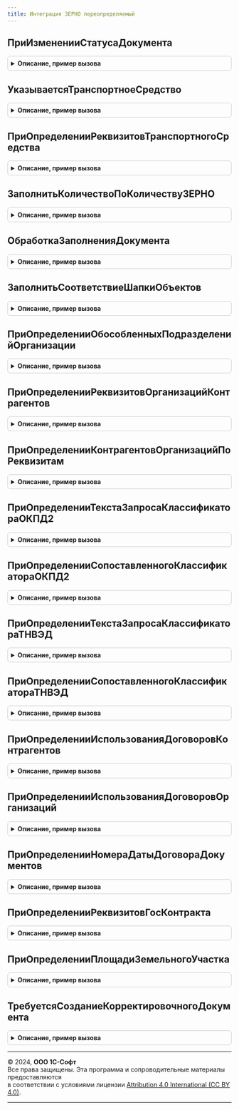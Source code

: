 ```yaml
---
title: Интеграция ЗЕРНО переопределяемый
---
```



## ПриИзмененииСтатусаДокумента
<details style="margin: 1em 0; padding: 0.5em; border: 1px solid #ccc; border-radius: 6px;">

<summary style="font-weight: bold; cursor: pointer;">Описание, пример вызова</summary>

```bsl

//Дополнительные действия прикладной конфигурации при изменении статуса документа ЗЕРНО.
//
//Параметры:
//   ДокументСсылка   - ДокументСсылка     - ссылка на документ с изменением статуса.
//   ПредыдущийСтатус - ПеречислениеСсылка - предыдущий статус обработки.
//   НовыйСтатус      - ПеречислениеСсылка - новый статус обработки.
//   ПараметрыОбновленияСтатуса - Структура, Неопределено - (См. ИнтеграцияЗЕРНОСлужебныйКлиентСервер.ПараметрыОбновленияСтатуса).
//
Процедура ПриИзмененииСтатусаДокумента(ДокументСсылка, ПредыдущийСтатус, НовыйСтатус, ПараметрыОбновленияСтатуса = Неопределено) Экспорт
```

Пример вызова
```bsl
ИнтеграцияЗЕРНОПереопределяемый.ПриИзмененииСтатусаДокумента(ДокументСсылка, ПредыдущийСтатус, НовыйСтатус, ПараметрыОбновленияСтатуса);
```
</details>

## УказываетсяТранспортноеСредство
<details style="margin: 1em 0; padding: 0.5em; border: 1px solid #ccc; border-radius: 6px;">

<summary style="font-weight: bold; cursor: pointer;">Описание, пример вызова</summary>

```bsl

// Процедура определяет использование транспортных средств
//
// Параметры:
//  Указывается - Булево - Признак использования транспортных средств.
Процедура УказываетсяТранспортноеСредство(Указывается) Экспорт
```

Пример вызова
```bsl
ИнтеграцияЗЕРНОПереопределяемый.УказываетсяТранспортноеСредство(Указывается) 
```
</details>

## ПриОпределенииРеквизитовТранспортногоСредства
<details style="margin: 1em 0; padding: 0.5em; border: 1px solid #ccc; border-radius: 6px;">

<summary style="font-weight: bold; cursor: pointer;">Описание, пример вызова</summary>

```bsl

// Заполняет данные транспортного средства
//
// Параметры:
//  Реквизиты - Структура из КлючИЗначение - возможные реквизиты транспортного средства:
//  Ключи: НомерТранспортногоСредства, НомерАвтомобильногоКонтейнера
//  ТранспортноеСредство - ОпределяемыйТип.ТранспортныеСредстваИС - транспортное средство
Процедура ПриОпределенииРеквизитовТранспортногоСредства(Реквизиты, ТранспортноеСредство) Экспорт
```

Пример вызова
```bsl
ИнтеграцияЗЕРНОПереопределяемый.ПриОпределенииРеквизитовТранспортногоСредства(Реквизиты, ТранспортноеСредство) 
```
</details>

## ЗаполнитьКоличествоПоКоличествуЗЕРНО
<details style="margin: 1em 0; padding: 0.5em; border: 1px solid #ccc; border-radius: 6px;">

<summary style="font-weight: bold; cursor: pointer;">Описание, пример вызова</summary>

```bsl

// Заполняет количество номенклатуры по количеству ЗЕРНО:
//   * Имя колонки с количеством ЗЕРНО откуда идет пересчет: <Количество[суффикс]ЗЕРНО>,
//   * Имя колонки с прикладным количеством: <Количество[суффикс]>.
//
// Параметры:
//  ОбъектыПересчета - ДанныеФормыЭлементКоллекции, Массив Из СтрокаТабличнойЧасти - объекты для пересчета.
//  Суффикс - Строка - Окончание наименования колонки, содержащей количество.
Процедура ЗаполнитьКоличествоПоКоличествуЗЕРНО(ОбъектыПересчета, Суффикс = "") Экспорт
```

Пример вызова
```bsl
ИнтеграцияЗЕРНОПереопределяемый.ЗаполнитьКоличествоПоКоличествуЗЕРНО(ОбъектыПересчета, Суффикс);
```
</details>

## ОбработкаЗаполненияДокумента
<details style="margin: 1em 0; padding: 0.5em; border: 1px solid #ccc; border-radius: 6px;">

<summary style="font-weight: bold; cursor: pointer;">Описание, пример вызова</summary>

```bsl

//Вызывается при вводе документа на основании, при выполнении метода Заполнить или при интерактивном вводе нового.
//
//Параметры:
//   ДокументОбъект - ДокументОбъект - заполняемый документ,
//   ДанныеЗаполнения - Произвольный - значение, которое используется как основание для заполнения,
//   ТекстЗаполнения - Строка, Неопределено - текст, используемый для заполнения документа,
//   СтандартнаяОбработка - Булево - признак выполнения стандартной (системной) обработки события.
//
Процедура ОбработкаЗаполненияДокумента(ДокументОбъект, ДанныеЗаполнения, ТекстЗаполнения, СтандартнаяОбработка) Экспорт
```

Пример вызова
```bsl
ИнтеграцияЗЕРНОПереопределяемый.ОбработкаЗаполненияДокумента(ДокументОбъект, ДанныеЗаполнения, ТекстЗаполнения, СтандартнаяОбработка) 
```
</details>

## ЗаполнитьСоответствиеШапкиОбъектов
<details style="margin: 1em 0; padding: 0.5em; border: 1px solid #ccc; border-radius: 6px;">

<summary style="font-weight: bold; cursor: pointer;">Описание, пример вызова</summary>

```bsl

// В процедуре необходимо реализовать запись сопоставления ключей адресов и ключей реквизитов организаций ЗЕРНО
//   с прикладными справочниками конфигурации
//
// Параметры:
//  ДокументОснование - ДокументСсылка, ДокументОбъект - прикладной документ конфигурации,
//  ДокументОбъект    - ДокументСсылка, ДокументОбъект - связанный с ним документ библиотеки.
//
Процедура ЗаполнитьСоответствиеШапкиОбъектов(ДокументОснование, ДокументОбъект) Экспорт
```

Пример вызова
```bsl
ИнтеграцияЗЕРНОПереопределяемый.ЗаполнитьСоответствиеШапкиОбъектов(ДокументОснование, ДокументОбъект) 
```
</details>

## ПриОпределенииОбособленныхПодразделенийОрганизации
<details style="margin: 1em 0; padding: 0.5em; border: 1px solid #ccc; border-radius: 6px;">

<summary style="font-weight: bold; cursor: pointer;">Описание, пример вызова</summary>

```bsl

// В процедуре реализуется заполнение обособленных подразделений для коллекции организаций. В переданной таблице
// необходимо заполнить колонки ОрганизацияКонтрагент, Подразделение.
//
// Параметры:
//  КоллекцияОрганизаций - ТаблицаЗначений - массив ссылок, по которым нужно получить реквизиты
//  ТаблицаПодразделенйОрганизации - см. ИнтеграцияЗЕРНО.НоваяТаблицаОрганизацияКонтрагентПодразделение
Процедура ПриОпределенииОбособленныхПодразделенийОрганизации(КоллекцияОрганизаций, ТаблицаПодразделенйОрганизации) Экспорт
```

Пример вызова
```bsl
ИнтеграцияЗЕРНОПереопределяемый.ПриОпределенииОбособленныхПодразделенийОрганизации(КоллекцияОрганизаций, ТаблицаПодразделенйОрганизации) 
```
</details>

## ПриОпределенииРеквизитовОрганизацийКонтрагентов
<details style="margin: 1em 0; padding: 0.5em; border: 1px solid #ccc; border-radius: 6px;">

<summary style="font-weight: bold; cursor: pointer;">Описание, пример вызова</summary>

```bsl

// В процедуре требуется дополнить в переданной таблице по Организации/контрагенту и подразделению
// данные ИНН/КПП/ОГРН/Наименование/ТипОрганизации/КодАльфа3/ЮридическийАдрес/Фамилия/Имя/Отчество из информационной базы.
// КоллекцияОрганизацийПодразделений индексирован по "ОрганизацияКонтрагент, Подразделение".
//
// Параметры:
//  КоллекцияОрганизацийПодразделений - см. ИнтеграцияЗЕРНО.НоваяТаблицаОрганизацияКонтрагентПодразделение
Процедура ПриОпределенииРеквизитовОрганизацийКонтрагентов(КоллекцияОрганизацийПодразделений) Экспорт
```

Пример вызова
```bsl
ИнтеграцияЗЕРНОПереопределяемый.ПриОпределенииРеквизитовОрганизацийКонтрагентов(КоллекцияОрганизацийПодразделений) 
```
</details>

## ПриОпределенииКонтрагентовОрганизацийПоРеквизитам
<details style="margin: 1em 0; padding: 0.5em; border: 1px solid #ccc; border-radius: 6px;">

<summary style="font-weight: bold; cursor: pointer;">Описание, пример вызова</summary>

```bsl

// Определение ссылок на организации и контрагенты по реквизитам. Переданной таблице реквизитов необходимо заполнить
// колонки:
//  - Организация - Ссылка на организацию, найденную по переданным реквизитам
//  - Контрагент  - Ссылка на контрагент, найденного по переданным реквизитам,
//  - Подразделение - Ссылка на обособленное подразделение, найденного по переданным реквизитам.
// Параметры:
//  ТаблицаРеквизитов - см. Справочники.КлючиРеквизитовОрганизацийЗЕРНО.НоваяТаблицаРеквизитовКлючейРеквизитовОрганизаций
Процедура ПриОпределенииКонтрагентовОрганизацийПоРеквизитам(ТаблицаРеквизитов) Экспорт
```

Пример вызова
```bsl
ИнтеграцияЗЕРНОПереопределяемый.ПриОпределенииКонтрагентовОрганизацийПоРеквизитам(ТаблицаРеквизитов) 
```
</details>

## ПриОпределенииТекстаЗапросаКлассификатораОКПД2
<details style="margin: 1em 0; padding: 0.5em; border: 1px solid #ccc; border-radius: 6px;">

<summary style="font-weight: bold; cursor: pointer;">Описание, пример вызова</summary>

```bsl

// В данной процедуре требуется переопределить текст запроса, помещающий выборку из прикладного классификатора ОКПД2
// во временную таблицу ВременнаяТаблица.
//   Требования к тексту запроса:
//     Если классификатор ОКПД2 не используется, переопределение также не заполнять.
//     Результат запроса обязательно должен содержать следующие поля:
//   Колонки временной таблицы "ДанныеШтрихкодовУпаковок":
//     Ссылка             - ОпределяемыйТип.ОКПД2ИС - ссылка на элемент классификатора ОКПД2.
//     Код                - Строка - код.
//     НаименованиеПолное - Строка - наименование.
// Параметры:
//  ТекстЗапроса - Строка - Переопределяемый текст запроса.
Процедура ПриОпределенииТекстаЗапросаКлассификатораОКПД2(ТекстЗапроса) Экспорт
```

Пример вызова
```bsl
ИнтеграцияЗЕРНОПереопределяемый.ПриОпределенииТекстаЗапросаКлассификатораОКПД2(ТекстЗапроса) 
```
</details>

## ПриОпределенииСопоставленногоКлассификатораОКПД2
<details style="margin: 1em 0; padding: 0.5em; border: 1px solid #ccc; border-radius: 6px;">

<summary style="font-weight: bold; cursor: pointer;">Описание, пример вызова</summary>

```bsl

// Предназначена для поиска по коду элемента в Классификаторе ОКПД2.
// Если элемент не найден, то, при использовании классификатора, создать элемент справочника в соответствии с классификатором ОКПД2.
//
// Параметры:
//  ОКПД2 - Строка - Строка с кодом классификатора ОКПД2.
//  ЭлементСправочника - Произвольный - Переопределяемый параметр, ссылка на элемент классификатора.
Процедура ПриОпределенииСопоставленногоКлассификатораОКПД2(ОКПД2, ЭлементСправочника) Экспорт
```

Пример вызова
```bsl
ИнтеграцияЗЕРНОПереопределяемый.ПриОпределенииСопоставленногоКлассификатораОКПД2(ОКПД2, ЭлементСправочника) 
```
</details>

## ПриОпределенииТекстаЗапросаКлассификатораТНВЭД
<details style="margin: 1em 0; padding: 0.5em; border: 1px solid #ccc; border-radius: 6px;">

<summary style="font-weight: bold; cursor: pointer;">Описание, пример вызова</summary>

```bsl

// В данной процедуре требуется переопределить текст запроса, помещающий выборку из прикладного классификатора ТН ВЭД
// во временную таблицу ВременнаяТаблица.
//   Требования к тексту запроса:
//     Если классификатор ТН ВЭД не используется, переопределение также не заполнять.
//     Результат запроса обязательно должен содержать следующие поля:
//   Колонки временной таблицы "ДанныеШтрихкодовУпаковок":
//     Ссылка             - Произвольный - ссылка на элемент классификатора ТН ВЭД.
//     Код                - Строка - код.
//     НаименованиеПолное - Строка - наименование.
// Параметры:
//  ТекстЗапроса - Строка - Переопределяемый текст запроса.
Процедура ПриОпределенииТекстаЗапросаКлассификатораТНВЭД(ТекстЗапроса) Экспорт
```

Пример вызова
```bsl
ИнтеграцияЗЕРНОПереопределяемый.ПриОпределенииТекстаЗапросаКлассификатораТНВЭД(ТекстЗапроса) 
```
</details>

## ПриОпределенииСопоставленногоКлассификатораТНВЭД
<details style="margin: 1em 0; padding: 0.5em; border: 1px solid #ccc; border-radius: 6px;">

<summary style="font-weight: bold; cursor: pointer;">Описание, пример вызова</summary>

```bsl

// Предназначена для поиска по коду элемента в Классификаторе ТН ВЭД.
// Если элемент не найден, то, при использовании классификатора, создать элемент справочника в соответствии с классификатором ТН ВЭД ЕАЭС.
//
// Параметры:
//  ТНВЭД - Строка - Строка с кодом классификатора ТН ВЭД.
//  Наименование - Строка - наименование элемента классификатора ТН ВЭД.
//  ЭлементСправочника - Произвольный - Переопределяемый параметр, ссылка на элемент классификатора.
Процедура ПриОпределенииСопоставленногоКлассификатораТНВЭД(ТНВЭД, Наименование, ЭлементСправочника) Экспорт
```

Пример вызова
```bsl
ИнтеграцияЗЕРНОПереопределяемый.ПриОпределенииСопоставленногоКлассификатораТНВЭД(ТНВЭД, Наименование, ЭлементСправочника) 
```
</details>

## ПриОпределенииИспользованияДоговоровКонтрагентов
<details style="margin: 1em 0; padding: 0.5em; border: 1px solid #ccc; border-radius: 6px;">

<summary style="font-weight: bold; cursor: pointer;">Описание, пример вызова</summary>

```bsl

// Процедура заполняет признак использования договоров контрагентов.
//
// Параметры:
//  Используется - Булево - Признак использования договоров контрагентов.
Процедура ПриОпределенииИспользованияДоговоровКонтрагентов(Используется) Экспорт
```

Пример вызова
```bsl
ИнтеграцияЗЕРНОПереопределяемый.ПриОпределенииИспользованияДоговоровКонтрагентов(Используется) 
```
</details>

## ПриОпределенииИспользованияДоговоровОрганизаций
<details style="margin: 1em 0; padding: 0.5em; border: 1px solid #ccc; border-radius: 6px;">

<summary style="font-weight: bold; cursor: pointer;">Описание, пример вызова</summary>

```bsl

// Процедура заполняет признак использования договоров между организациями.
//
// Параметры:
//  Используется - Булево - Признак использования договоров между организациями.
Процедура ПриОпределенииИспользованияДоговоровОрганизаций(Используется) Экспорт
```

Пример вызова
```bsl
ИнтеграцияЗЕРНОПереопределяемый.ПриОпределенииИспользованияДоговоровОрганизаций(Используется) 
```
</details>

## ПриОпределенииНомераДатыДоговораДокументов
<details style="margin: 1em 0; padding: 0.5em; border: 1px solid #ccc; border-radius: 6px;">

<summary style="font-weight: bold; cursor: pointer;">Описание, пример вызова</summary>

```bsl

// Заполняет соответствие договору дату и номер договора.
//
// Параметры:
//  МассивСсылок - Массив Из ОпределяемыйТип.ДоговорКонтрагентаИС - массив ссылок договоры.
//
//  ВозвращаемоеСоответствие - Соответствие из ОпределяемыйТип.ДоговорКонтрагентаИС:
//                             * Ключ - ОпределяемыйТип.ДоговорКонтрагентаИС - ссылка на выгружаемый учетный документ.
//                             * Значение - Структура:
//                               ** НомерДоговора - Строка.
//                               ** ДатаДоговора - Дата.
//
Процедура ПриОпределенииНомераДатыДоговораДокументов(МассивСсылок, ВозвращаемоеСоответствие) Экспорт
```

Пример вызова
```bsl
ИнтеграцияЗЕРНОПереопределяемый.ПриОпределенииНомераДатыДоговораДокументов(МассивСсылок, ВозвращаемоеСоответствие) 
```
</details>

## ПриОпределенииРеквизитовГосКонтракта
<details style="margin: 1em 0; padding: 0.5em; border: 1px solid #ccc; border-radius: 6px;">

<summary style="font-weight: bold; cursor: pointer;">Описание, пример вызова</summary>

```bsl

// Заполняет соответствие госконтракту  дату, номер и номер закупки ЕИС.
//
// Параметры:
//  МассивСсылок - Массив Из ОпределяемыйТип.ГосударственныеКонтрактыИС - массив ссылок государственные контракты.
//
//  ВозвращаемоеСоответствие - Соответствие из ОпределяемыйТип.ГосударственныеКонтрактыИС:
//                             * Ключ - ОпределяемыйТип.ГосударственныеКонтрактыИС - ссылка на ссылка на гос.контракт.
//                             * Значение - Структура:
//                               ** НомерГосКонтракта - Строка.
//                               ** ДатаГосКонтракта  - Дата.
//                               ** НомерЗакупкиЕИС   - Строка.
//
Процедура ПриОпределенииРеквизитовГосКонтракта(МассивСсылок, ВозвращаемоеСоответствие) Экспорт
```

Пример вызова
```bsl
ИнтеграцияЗЕРНОПереопределяемый.ПриОпределенииРеквизитовГосКонтракта(МассивСсылок, ВозвращаемоеСоответствие) 
```
</details>

## ПриОпределенииПлощадиЗемельногоУчастка
<details style="margin: 1em 0; padding: 0.5em; border: 1px solid #ccc; border-radius: 6px;">

<summary style="font-weight: bold; cursor: pointer;">Описание, пример вызова</summary>

```bsl

// Предназначена для получения площади земельного участка если в качестве определяемого типа ЗемльныйУчастокИС
// используется тип, отличный от СправочникСсылка.ЗемельныеУчасткиИС.
//
// Параметры:
//  ЗемельныйУчасток - ОпределяемыйТип.ЗемельныйУчастокИС - Ссылка на земельный участок.
//  ПлощадьЗемельногоУчастка - Число - Площадь земельного участка в гектарах.
//
Процедура ПриОпределенииПлощадиЗемельногоУчастка(ЗемельныйУчасток, ПлощадьЗемельногоУчастка) Экспорт
```

Пример вызова
```bsl
ИнтеграцияЗЕРНОПереопределяемый.ПриОпределенииПлощадиЗемельногоУчастка(ЗемельныйУчасток, ПлощадьЗемельногоУчастка) 
```
</details>

## ТребуетсяСозданиеКорректировочногоДокумента
<details style="margin: 1em 0; padding: 0.5em; border: 1px solid #ccc; border-radius: 6px;">

<summary style="font-weight: bold; cursor: pointer;">Описание, пример вызова</summary>

```bsl

// Функция определяет, какого типа документ подсистемы ЗЕРНО должен создаваться на основании
// прикладного документа. Необходимо для указания документов, по которым требуется создание корректировочных
// документов ЗЕРНО.
//
// Параметры:
//  МетаданныеДокументаЗЕРНО - ОбъектМетаданных - метаданные документа ЗЕРНО
//  Документ - ОпределяемыйТип.ОснованиеОформлениеСДИЗЗЕРНО - прикладной документ, по которому требуется указать, создается
//  	обычный документ или корректировочный
//  СоздатьДокументКорректировки -Булево - Истина, если по документу надо создать корректировочный. Доступно только если метаданные документа ЗЕРНО
//		поддерживают такую функциональность
Процедура ТребуетсяСозданиеКорректировочногоДокумента(МетаданныеДокументаЗЕРНО, Документ, СоздатьДокументКорректировки) Экспорт
```

Пример вызова
```bsl
ИнтеграцияЗЕРНОПереопределяемый.ТребуетсяСозданиеКорректировочногоДокумента(МетаданныеДокументаЗЕРНО, Документ, СоздатьДокументКорректировки) 
```
</details>

---

© 2024, **ООО 1С-Софт**  
Все права защищены. Эта программа и сопроводительные материалы предоставляются  
в соответствии с условиями лицензии [Attribution 4.0 International (CC BY 4.0)](https://creativecommons.org/licenses/by/4.0/legalcode).

---
